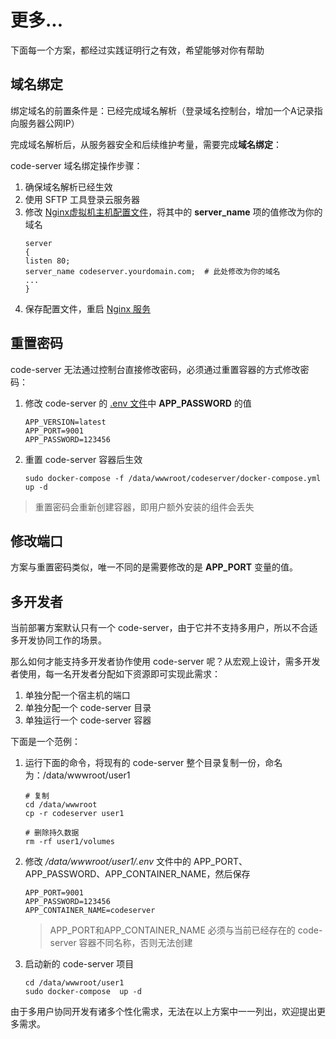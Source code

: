# 更多...

下面每一个方案，都经过实践证明行之有效，希望能够对你有帮助

## 域名绑定

绑定域名的前置条件是：已经完成域名解析（登录域名控制台，增加一个A记录指向服务器公网IP）  

完成域名解析后，从服务器安全和后续维护考量，需要完成**域名绑定**：

code-server 域名绑定操作步骤：

1. 确保域名解析已经生效  
2. 使用 SFTP 工具登录云服务器
3. 修改 [Nginx虚拟机主机配置文件](/zh/stack-components.md#nginx)，将其中的 **server_name** 项的值修改为你的域名
   ```text
   server
   {
   listen 80;
   server_name codeserver.yourdomain.com;  # 此处修改为你的域名
   ...
   }
   ```
4. 保存配置文件，重启 [Nginx 服务](/zh/admin-services.md#nginx)

## 重置密码

code-server 无法通过控制台直接修改密码，必须通过重置容器的方式修改密码：

1. 修改 code-server 的 [.env 文件](zh/stack-components.md#code-server)中 **APP_PASSWORD** 的值
   ```
   APP_VERSION=latest
   APP_PORT=9001
   APP_PASSWORD=123456
   ```
2. 重置 code-server 容器后生效
   ```
   sudo docker-compose -f /data/wwwroot/codeserver/docker-compose.yml up -d
   ```

> 重置密码会重新创建容器，即用户额外安装的组件会丢失

## 修改端口

方案与重置密码类似，唯一不同的是需要修改的是 **APP_PORT** 变量的值。

## 多开发者

当前部署方案默认只有一个 code-server，由于它并不支持多用户，所以不合适多开发协同工作的场景。  

那么如何才能支持多开发者协作使用 code-server 呢？从宏观上设计，需多开发者使用，每一名开发者分配如下资源即可实现此需求：

1. 单独分配一个宿主机的端口
2. 单独分配一个 code-server 目录
3. 单独运行一个 code-server 容器

下面是一个范例：

1. 运行下面的命令，将现有的 code-server 整个目录复制一份，命名为：/data/wwwroot/user1
   ```
   # 复制
   cd /data/wwwroot
   cp -r codeserver user1

   # 删除持久数据
   rm -rf user1/volumes
   ```

2. 修改 */data/wwwroot/user1/.env* 文件中的 APP_PORT、APP_PASSWORD、APP_CONTAINER_NAME，然后保存
   ```
   APP_PORT=9001
   APP_PASSWORD=123456
   APP_CONTAINER_NAME=codeserver
   ```
   > APP_PORT和APP_CONTAINER_NAME 必须与当前已经存在的 code-server 容器不同名称，否则无法创建


3. 启动新的 code-server 项目
   ```
   cd /data/wwwroot/user1
   sudo docker-compose  up -d
   ```

由于多用户协同开发有诸多个性化需求，无法在以上方案中一一列出，欢迎提出更多需求。